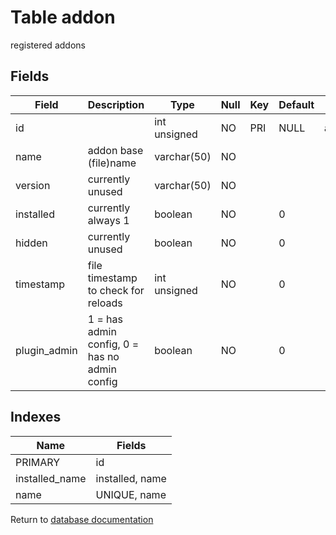 Table addon
===========

registered addons

Fields
------

| Field        | Description                                   | Type         | Null | Key | Default | Extra          |
| ------------ | --------------------------------------------- | ------------ | ---- | --- | ------- | -------------- |
| id           |                                               | int unsigned | NO   | PRI | NULL    | auto_increment |
| name         | addon base (file)name                         | varchar(50)  | NO   |     |         |                |
| version      | currently unused                              | varchar(50)  | NO   |     |         |                |
| installed    | currently always 1                            | boolean      | NO   |     | 0       |                |
| hidden       | currently unused                              | boolean      | NO   |     | 0       |                |
| timestamp    | file timestamp to check for reloads           | int unsigned | NO   |     | 0       |                |
| plugin_admin | 1 = has admin config, 0 = has no admin config | boolean      | NO   |     | 0       |                |

Indexes
------------

| Name           | Fields          |
| -------------- | --------------- |
| PRIMARY        | id              |
| installed_name | installed, name |
| name           | UNIQUE, name    |


Return to [database documentation](help/database)
